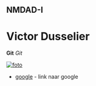 NMDAD-I
-------------
Victor Dusselier
================

**Git** *Git*

[![foto](https://www.google.be/search?q=git&safe=off&source=lnms&tbm=isch&sa=X&ved=0ahUKEwj5yb785sDPAhWBwBQKHQDPAhcQ_AUICCgB&biw=1440&bih=730#imgrc=t85STaOaPQJ6GM%3A)](https://github.com)

* [google] - link naar google

[google]: <https://google.com>